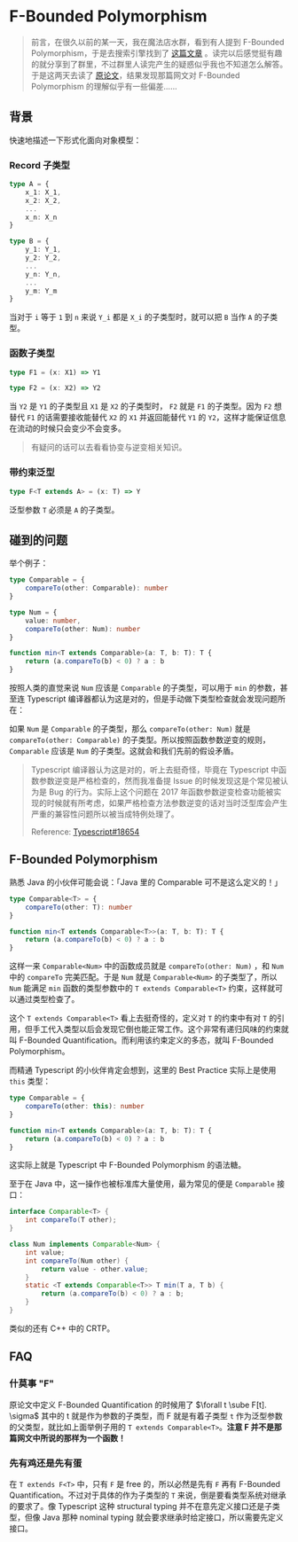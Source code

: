 # F-Bounded Polymorphism

> 前言，在很久以前的某一天，我在魔法店水群，看到有人提到 F-Bounded Polymorphism，于是去搜索引擎找到了 [这篇文章](https://blog.lishunyang.com/2020/09/f-bounded-polymorphism.html) 。读完以后感觉挺有趣的就分享到了群里，不过群里人读完产生的疑惑似乎我也不知道怎么解答。于是这两天去读了 [原论文](http://staff.ustc.edu.cn/~xyfeng/teaching/FOPL/lectureNotes/CookFBound89.pdf)，结果发现那篇网文对 F-Bounded Polymorphism 的理解似乎有一些偏差……

## 背景

快速地描述一下形式化面向对象模型：

### Record 子类型

```typescript
type A = {
    x_1: X_1,
    x_2: X_2,
    ...
    x_n: X_n
}

type B = {
    y_1: Y_1,
    y_2: Y_2,
    ...
    y_n: Y_n,
    ...
    y_m: Y_m
}
```

当对于 `i` 等于 `1` 到 `n` 来说 `Y_i` 都是 `X_i` 的子类型时，就可以把 `B` 当作 `A` 的子类型。

### 函数子类型

```typescript
type F1 = (x: X1) => Y1

type F2 = (x: X2) => Y2
```

当 `Y2` 是 `Y1` 的子类型且 `X1` 是 `X2` 的子类型时， `F2` 就是 `F1` 的子类型。因为 `F2` 想替代 `F1` 的话需要接收能替代 `X2` 的 `X1` 并返回能替代 `Y1` 的 `Y2`，这样才能保证信息在流动的时候只会变少不会变多。

> 有疑问的话可以去看看协变与逆变相关知识。

### 带约束泛型

```typescript
type F<T extends A> = (x: T) => Y
```

泛型参数 `T` 必须是 `A` 的子类型。

## 碰到的问题

举个例子：

```typescript
type Comparable = {
    compareTo(other: Comparable): number
}

type Num = {
    value: number,
    compareTo(other: Num): number
}

function min<T extends Comparable>(a: T, b: T): T {
    return (a.compareTo(b) < 0) ? a : b
}
```

按照人类的直觉来说 `Num` 应该是 `Comparable` 的子类型，可以用于 `min` 的参数，甚至连 Typescript 编译器都认为这是对的，但是手动做下类型检查就会发现问题所在：

如果 `Num` 是 `Comparable` 的子类型，那么 `compareTo(other: Num)` 就是 `compareTo(other: Comparable)` 的子类型。所以按照函数参数逆变的规则，`Comparable` 应该是 `Num` 的子类型。这就会和我们先前的假设矛盾。

> Typescript 编译器认为这是对的，听上去挺奇怪，毕竟在 Typescript 中函数参数逆变是严格检查的，然而我准备提 Issue 的时候发现这是个常见被认为是 Bug 的行为。实际上这个问题在 2017 年函数参数逆变检查功能被实现的时候就有所考虑，如果严格检查方法参数逆变的话对当时泛型库会产生严重的兼容性问题所以被当成特例处理了。
>
> Reference: [Typescript#18654](https://github.com/microsoft/TypeScript/pull/18654)

## F-Bounded Polymorphism

熟悉 Java 的小伙伴可能会说：「Java 里的 Comparable 可不是这么定义的！」

```typescript
type Comparable<T> = {
    compareTo(other: T): number
}

function min<T extends Comparable<T>>(a: T, b: T): T {
    return (a.compareTo(b) < 0) ? a : b
}
```

这样一来 `Comparable<Num>` 中的函数成员就是 `compareTo(other: Num)` ，和 `Num` 中的 `compareTo` 完美匹配。于是 `Num` 就是 `Comparable<Num>` 的子类型了，所以 `Num` 能满足 `min` 函数的类型参数中的 `T extends Comparable<T>` 约束，这样就可以通过类型检查了。

这个 `T extends Comparable<T>` 看上去挺奇怪的，定义对 `T` 的约束中有对 `T` 的引用，但手工代入类型以后会发现它倒也能正常工作。这个非常有递归风味的约束就叫 F-Bounded Quantification。而利用该约束定义的多态，就叫 F-Bounded Polymorphism。

而精通 Typescript 的小伙伴肯定会想到，这里的 Best Practice 实际上是使用 `this` 类型：

```typescript
type Comparable = {
    compareTo(other: this): number
}

function min<T extends Comparable>(a: T, b: T): T {
    return (a.compareTo(b) < 0) ? a : b
}
```

这实际上就是 Typescript 中 F-Bounded Polymorphism 的语法糖。

至于在 Java 中，这一操作也被标准库大量使用，最为常见的便是 `Comparable` 接口：

```java
interface Comparable<T> {
    int compareTo(T other);
}

class Num implements Comparable<Num> {
    int value;
    int compareTo(Num other) {
        return value - other.value;
    }
    static <T extends Comparable<T>> T min(T a, T b) {
        return (a.compareTo(b) < 0) ? a : b;
    }
}
```

类似的还有 C++ 中的 CRTP。

## FAQ

### 什莫事 "F"

原论文中定义 F-Bounded Quantification 的时候用了 $\forall t \sube F[t]. \sigma$ 其中的 t 就是作为参数的子类型，而 F 就是有着子类型 `t` 作为泛型参数的父类型，就比如上面举例子用的 `T extends Comparable<T>`。**注意 F 并不是那篇网文中所说的那样为一个函数！**

### 先有鸡还是先有蛋

在 `T extends F<T>` 中，只有 `F` 是 free 的，所以必然是先有 `F` 再有 F-Bounded Quantification。不过对于具体的作为子类型的 `T` 来说，倒是要看类型系统对继承的要求了。像 Typescript 这种 structural typing 并不在意先定义接口还是子类型，但像 Java 那种 nominal typing 就会要求继承时给定接口，所以需要先定义接口。
